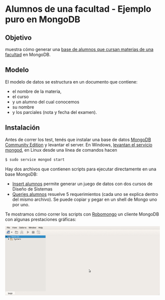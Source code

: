 # Alumnos de una facultad - Ejemplo puro en MongoDB

## Objetivo
muestra cómo generar una [base de alumnos que cursan materias de una facultad](https://github.com/uqbar-project/eg-alumnos-mongodb/wiki/Enunciado-Alumnos) en MongoDB.

## Modelo
El modelo de datos se estructura en un documento que contiene: 

* el nombre de la materia, 
* el curso 
* y un alumno del cual conocemos 
 * su nombre 
 * y los parciales (nota y fecha del examen).
 
## Instalación
Antes de correr los test, tenés que instalar una base de datos [MongoDB Community Edition](https://www.mongodb.com/) y levantar el server. En Windows, [levantan el servicio mongod](https://docs.mongodb.com/manual/tutorial/install-mongodb-on-windows/), en Linux desde una línea de comandos hacen

```bash
$ sudo service mongod start
```

Hay dos archivos que contienen scripts para ejecutar directamente en una base MongoDB:

* [Insert alumnos](scripts/01_insert.js) permite generar un juego de datos con dos cursos de Diseño de Sistemas
* [Queries alumnos](scripts/02_queries.js) resuelve 5 requerimientos (cada uno se explica dentro del mismo archivo). Se puede copiar y pegar en un shell de Mongo uno por uno.

Te mostramos cómo correr los scripts con [Robomongo](https://robomongo.org/) un cliente MongoDB con algunas prestaciones gráficas:

![video](video/demo.gif)
